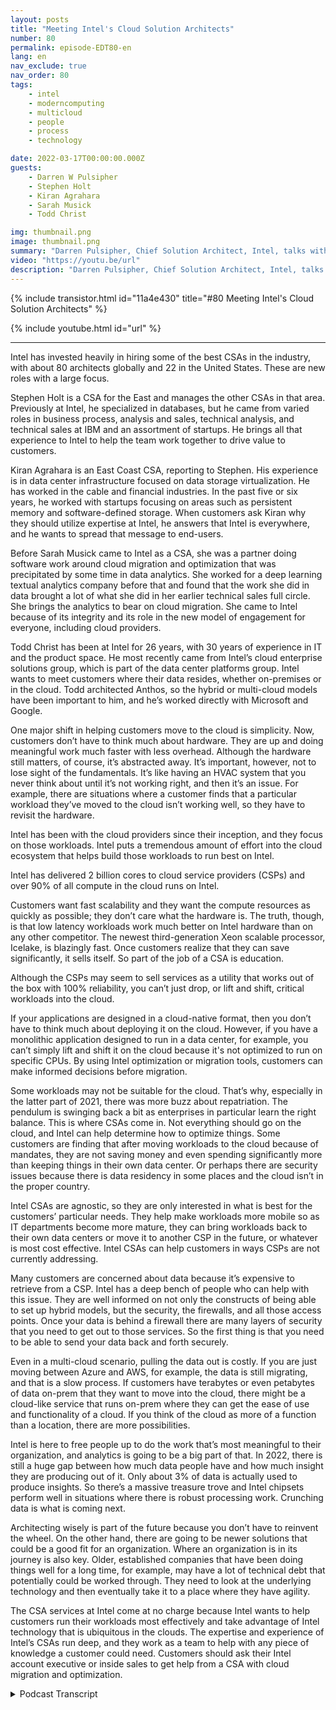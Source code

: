 ```yaml
---
layout: posts
title: "Meeting Intel's Cloud Solution Architects"
number: 80
permalink: episode-EDT80-en
lang: en
nav_exclude: true
nav_order: 80
tags:
    - intel
    - moderncomputing
    - multicloud
    - people
    - process
    - technology

date: 2022-03-17T00:00:00.000Z
guests:
    - Darren W Pulsipher
    - Stephen Holt
    - Kiran Agrahara
    - Sarah Musick
    - Todd Christ

img: thumbnail.png
image: thumbnail.png
summary: "Darren Pulsipher, Chief Solution Architect, Intel, talks with Intel’s top cloud solution architects Stephen Holt, Kiran Agrahara, Sarah Musick, and Todd Christ about how they can help organizations, at no charge, migrate to the cloud and optimize their workloads.  "
video: "https://youtu.be/url"
description: "Darren Pulsipher, Chief Solution Architect, Intel, talks with Intel’s top cloud solution architects Stephen Holt, Kiran Agrahara, Sarah Musick, and Todd Christ about how they can help organizations, at no charge, migrate to the cloud and optimize their workloads.  "
---
```


<div>
{% include transistor.html id="11a4e430" title="#80 Meeting Intel's Cloud Solution Architects" %}

{% include youtube.html id="url" %}
</div>

---

Intel has invested heavily in hiring some of the best CSAs in the industry, with about 80 architects globally and 22 in the United States. These are new roles with a large focus.

Stephen Holt is a CSA for the East and manages the other CSAs in that area. Previously at Intel, he specialized in databases, but he came from varied roles in business process, analysis and sales, technical analysis, and technical sales at IBM and an assortment of startups. He brings all that experience to Intel to help the team work together to drive value to customers.

Kiran Agrahara is an East Coast CSA, reporting to Stephen. His experience is in data center infrastructure focused on data storage virtualization.  He has worked in the cable and financial industries. In the past five or six years, he worked with startups focusing on areas such as persistent memory and software-defined storage. When customers ask Kiran why they should utilize expertise at Intel, he answers that Intel is everywhere, and he wants to spread that message to end-users.

Before Sarah Musick came to Intel as a CSA, she was a partner doing software work around cloud migration and optimization that was precipitated by some time in data analytics. She worked for a deep learning textual analytics company before that and found that the work she did in data brought a lot of what she did in her earlier technical sales full circle. She brings the analytics to bear on cloud migration. She came to Intel because of its integrity and its role in the new model of engagement for everyone, including cloud providers.

Todd Christ has been at Intel for 26 years, with 30 years of experience in IT and the product space. He most recently came from Intel’s cloud enterprise solutions group, which is part of the data center platforms group. Intel wants to meet customers where their data resides, whether on-premises or in the cloud. Todd architected Anthos, so the hybrid or multi-cloud models have been important to him, and he’s worked directly with Microsoft and Google.

One major shift in helping customers move to the cloud is simplicity. Now, customers don’t have to think much about hardware. They are up and doing meaningful work much faster with less overhead. Although the hardware still matters, of course, it’s abstracted away. It’s important, however, not to lose sight of the fundamentals. It’s like having an HVAC system that you never think about until it’s not working right, and then it’s an issue. For example, there are situations where a customer finds that a particular workload they’ve moved to the cloud isn’t working well, so they have to revisit the hardware.

Intel has been with the cloud providers since their inception, and they focus on those workloads. Intel puts a tremendous amount of effort into the cloud ecosystem that helps build those workloads to run best on Intel.

Intel has delivered 2 billion cores to cloud service providers (CSPs) and over 90% of all compute in the cloud runs on Intel.

Customers want fast scalability and they want the compute resources as quickly as possible; they don’t care what the hardware is. The truth, though, is that low latency workloads work much better on Intel hardware than on any other competitor. The newest third-generation Xeon scalable processor, Icelake, is blazingly fast. Once customers realize that they can save significantly, it sells itself.  So part of the job of a CSA is education.

Although the CSPs may seem to sell services as a utility that works out of the box with 100% reliability, you can’t just drop, or lift and shift, critical workloads into the cloud.

If your applications are designed in a cloud-native format, then you don’t have to think much about deploying it on the cloud. However, if you have a monolithic application designed to run in a data center, for example, you can’t simply lift and shift it on the cloud because it's not optimized to run on specific CPUs. By using Intel optimization or migration tools, customers can make informed decisions before migration.

Some workloads may not be suitable for the cloud. That’s why, especially in the latter part of 2021, there was more buzz about repatriation. The pendulum is swinging back a bit as enterprises in particular learn the right balance. This is where CSAs come in. Not everything should go on the cloud, and Intel can help determine how to optimize things. Some customers are finding that after moving workloads to the cloud because of mandates, they are not saving money and even spending significantly more than keeping things in their own data center. Or perhaps there are security issues because there is data residency in some places and the cloud isn’t in the proper country.

Intel CSAs are agnostic, so they are only interested in what is best for the customers’ particular needs. They help make workloads more mobile so as IT departments become more mature, they can bring workloads back to their own data centers or move it to another CSP in the future, or whatever is most cost effective.  Intel CSAs can help customers in ways CSPs are not currently addressing.

Many customers are concerned about data because it’s expensive to retrieve from a CSP. Intel has a deep bench of people who can help with this issue. They are well informed on not only the constructs of being able to set up hybrid models, but the security, the firewalls, and all those access points. Once your data is behind a firewall there are many layers of security that you need to get out to those services. So the first thing is that you need to be able to send your data back and forth securely.

Even in a multi-cloud scenario, pulling the data out is costly. If you are just moving between Azure and AWS, for example, the data is still migrating, and that is a slow process. If customers have terabytes or even petabytes of data on-prem that they want to move into the cloud, there might be a cloud-like service that runs on-prem where they can get the ease of use and functionality of a cloud. If you think of the cloud as more of a function than a location, there are more possibilities.

Intel is here to free people up to do the work that’s most meaningful to their organization, and analytics is going to be a big part of that. In 2022, there is still a huge gap between how much data people have and how much insight they are producing out of it. Only about 3% of data is actually used to produce insights. So there’s a massive treasure trove and Intel chipsets perform well in situations where there is robust processing work. Crunching data is what is coming next.

Architecting wisely is part of the future because you don’t have to reinvent the wheel. On the other hand, there are going to be newer solutions that could be a good fit for an organization. Where an organization is in its journey is also key. Older, established companies that have been doing things well for a long time, for example,  may have a lot of technical debt that potentially could be worked through. They need to look at the underlying technology and then eventually take it to a place where they have agility.

The CSA services at Intel come at no charge because Intel wants to help customers run their workloads most effectively and take advantage of Intel technology that is ubiquitous in the clouds.  The expertise and experience of Intel’s CSAs run deep, and they work as a team to help with any piece of knowledge a customer could need. Customers should ask their Intel account executive or inside sales to get help from a CSA with cloud migration and optimization. 



<details>
<summary> Podcast Transcript </summary>

<p></p>

</details>

